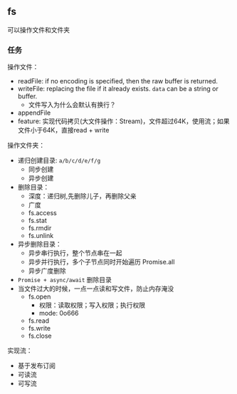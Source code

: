 ## fs
可以操作文件和文件夹

### 任务
操作文件：  
* readFile: if no encoding is specified, then the raw buffer is returned.
* writeFile: replacing the file if it already exists. `data` can be a string or buffer.
  * 文件写入为什么会默认有换行？
* appendFile
* feature: 实现代码拷贝(大文件操作：Stream)，文件超过64K，使用流；如果文件小于64K，直接read + write

操作文件夹：  
* 递归创建目录: `a/b/c/d/e/f/g`
  * 同步创建
  * 异步创建
* 删除目录：
  * 深度：递归树,先删除儿子，再删除父亲
  * 广度
  * fs.access
  * fs.stat
  * fs.rmdir
  * fs.unlink
* 异步删除目录：
  * 异步串行执行，整个节点串在一起
  * 异步并行执行，多个子节点同时开始遍历 Promise.all
  * 异步广度删除
* `Promise + async/await` 删除目录
* 当文件过大的时候，一点一点读和写文件，防止内存淹没
  * fs.open
    * 权限：读取权限；写入权限；执行权限
    * mode: 0o666
  * fs.read
  * fs.write
  * fs.close
 
 实现流：  
 * 基于发布订阅
 * 可读流
 * 可写流
 
 
